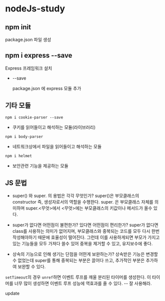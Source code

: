 # nodeJs-study



## npm init

package.json 파일 생성



## npm i express --save

Express 프레임워크 설치

* --save

  package.json 에 express 모듈 추가



## 기타 모듈

`npm i cookie-parser --save`

* 쿠키를 읽어들이고 해석하는 모듈(라이브러리)

`npm i body-parser`

* 네트워크상에서 파일을 읽어들이고 해석하는 모듈

`npm i helmet`

* 보안관련 기능을 제공하는 모듈



## JS 문법

- super() 와 super. 의 용법은 각각 무엇인가?
  super()은 부모클래스의 constructor 즉, 생성자로서의 역할을 수행한다.
  super. 은 부모클래스 자체를 의미하며 super.<무엇>에서 <무엇>에는 부모클래스의
  키값이나 메서드가 올수 있다.

- super가 없다면 어떤점이 불편한가? 있다면 어떤점이 편리한가?
  super가 없다면 class를 사용하는 의미가 없어지며, 부모클래스와 중복되는
  코드를 모두 다시 한번 작성해야하기 때문에 효율성이 떨어진다.
  그런데 이를 사용하게되면 부모가 가지고있는 기능들을 모두 가져다 쓸수 있어
  중복을 제거할 수 있고, 유지보수에 좋다.

- 상속의 기능으로 인해 생기는 단점을 어떤게 보완하는가?
  상속받은 기능은 변경할수 없었는데 super를 통해 중복되는 부분은 끌어다 쓰고, 추가적인 부분은 추가하여 보완할 수 있다.  





`setTimeout`의 경우 `unref`하면 이벤트 루프를 깨울 분리된 타이머를 생성한다. 이 타이머를 너무 많이 생성하면 이벤트 루프 성능에 역효과를 줄 수 있다. -- 잘 사용해라.


update